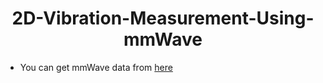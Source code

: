 <div align="center">

# 2D-Vibration-Measurement-Using-mmWave

</div>

- You can get mmWave data from [here](https://pan.baidu.com/s/1NusPUI72karg5FebRWfwug?pwd=5zxc)
